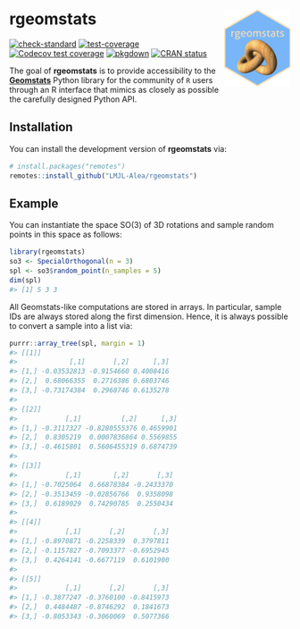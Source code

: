 
<!-- README.md is generated from README.Rmd. Please edit that file -->

# rgeomstats <a href="https://lmjl-alea.github.io/rgeomstats/"><img src="man/figures/logo.png" align="right" height="138" /></a>

<!-- badges: start -->

[![check-standard](https://github.com/LMJL-Alea/rgeomstats/workflows/R-CMD-check/badge.svg)](https://github.com/LMJL-Alea/rgeomstats/actions)
[![test-coverage](https://github.com/LMJL-Alea/rgeomstats/workflows/test-coverage/badge.svg)](https://github.com/LMJL-Alea/rgeomstats/actions)
[![Codecov test
coverage](https://codecov.io/gh/LMJL-Alea/rgeomstats/branch/master/graph/badge.svg)](https://app.codecov.io/gh/LMJL-Alea/rgeomstats?branch=master)
[![pkgdown](https://github.com/LMJL-Alea/rgeomstats/workflows/pkgdown/badge.svg)](https://github.com/LMJL-Alea/rgeomstats/actions)
[![CRAN
status](https://www.r-pkg.org/badges/version/rgeomstats)](https://CRAN.R-project.org/package=rgeomstats)
<!-- badges: end -->

The goal of **rgeomstats** is to provide accessibility to the
[**Geomstats**](https://geomstats.github.io) Python library for the
community of `R` users through an R interface that mimics as closely as
possible the carefully designed Python API.

## Installation

You can install the development version of **rgeomstats** via:

``` r
# install.packages("remotes")
remotes::install_github("LMJL-Alea/rgeomstats")
```

## Example

You can instantiate the space $\mathrm{SO}(3)$ of 3D rotations and
sample random points in this space as follows:

``` r
library(rgeomstats)
so3 <- SpecialOrthogonal(n = 3)
spl <- so3$random_point(n_samples = 5)
dim(spl)
#> [1] 5 3 3
```

All Geomstats-like computations are stored in arrays. In particular,
sample IDs are always stored along the first dimension. Hence, it is
always possible to convert a sample into a list via:

``` r
purrr::array_tree(spl, margin = 1)
#> [[1]]
#>             [,1]       [,2]      [,3]
#> [1,] -0.03532813 -0.9154660 0.4008416
#> [2,]  0.68066355  0.2716386 0.6803746
#> [3,] -0.73174384  0.2968746 0.6135278
#> 
#> [[2]]
#>            [,1]          [,2]      [,3]
#> [1,] -0.3117327 -0.8280555376 0.4659901
#> [2,]  0.8305219  0.0007836864 0.5569855
#> [3,] -0.4615801  0.5606455319 0.6874739
#> 
#> [[3]]
#>            [,1]        [,2]       [,3]
#> [1,] -0.7025064  0.66878384 -0.2433370
#> [2,] -0.3513459 -0.02856766  0.9358098
#> [3,]  0.6189029  0.74290785  0.2550434
#> 
#> [[4]]
#>            [,1]       [,2]       [,3]
#> [1,] -0.8970871 -0.2258339  0.3797811
#> [2,] -0.1157827 -0.7093377 -0.6952945
#> [3,]  0.4264141 -0.6677119  0.6101900
#> 
#> [[5]]
#>            [,1]       [,2]       [,3]
#> [1,] -0.3877247 -0.3760100 -0.8415973
#> [2,]  0.4484487 -0.8746292  0.1841673
#> [3,] -0.8053343 -0.3060069  0.5077366
```
